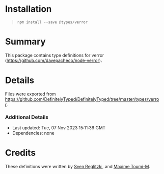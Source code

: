 # Installation
> `npm install --save @types/verror`

# Summary
This package contains type definitions for verror (https://github.com/davepacheco/node-verror).

# Details
Files were exported from https://github.com/DefinitelyTyped/DefinitelyTyped/tree/master/types/verror.

### Additional Details
 * Last updated: Tue, 07 Nov 2023 15:11:36 GMT
 * Dependencies: none

# Credits
These definitions were written by [Sven Reglitzki](https://github.com/svi3c), and [Maxime Toumi-M](https://github.com/max4t).
